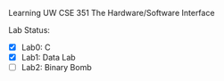 Learning UW CSE 351 The Hardware/Software Interface

Lab Status:

- [x] Lab0: C
- [x] Lab1: Data Lab
- [ ] Lab2: Binary Bomb
